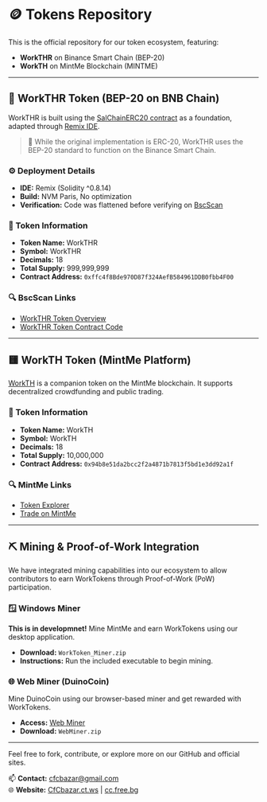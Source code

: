 # 🪙 Tokens Repository

This is the official repository for our token ecosystem, featuring:

- **WorkTHR** on Binance Smart Chain (BEP-20)
- **WorkTH** on MintMe Blockchain (MINTME)

---

## 🔷 WorkTHR Token (BEP-20 on BNB Chain)

WorkTHR is built using the [SalChainERC20 contract](https://github.com/ArakelTheDragon/https-github.com-ArakelTheDragon-Library_Other-SalChainERC20) as a foundation, adapted through [Remix IDE](https://remix.ethereum.org/). 

> 🧱 While the original implementation is ERC-20, WorkTHR uses the BEP-20 standard to function on the Binance Smart Chain.

### ⚙️ Deployment Details

- **IDE:** Remix (Solidity ^0.8.14)
- **Build:** NVM Paris, No optimization
- **Verification:** Code was flattened before verifying on [BscScan](https://bscscan.com/address/0xffc4f8Bde970D87f324AefB584961DDB0fbb4F00)

### 📄 Token Information

- **Token Name:** WorkTHR  
- **Symbol:** WorkTHR  
- **Decimals:** 18  
- **Total Supply:** 999,999,999  
- **Contract Address:** `0xffc4f8Bde970D87f324AefB584961DDB0fbb4F00`

### 🔍 BscScan Links

- [WorkTHR Token Overview](https://bscscan.com/address/0xffc4f8Bde970D87f324AefB584961DDB0fbb4F00)
- [WorkTHR Token Contract Code](https://bscscan.com/address/0xffc4f8Bde970D87f324AefB584961DDB0fbb4F00#code)

---

## 🟨 WorkTH Token (MintMe Platform)

[WorkTH](https://www.mintme.com/token/WorkTH) is a companion token on the MintMe blockchain. It supports decentralized crowdfunding and public trading.

### 📄 Token Information

- **Token Name:** WorkTH  
- **Symbol:** WorkTH  
- **Decimals:** 18  
- **Total Supply:** 10,000,000  
- **Contract Address:** `0x94b8e51da2bcc2f2a4871b7813f5bd1e3dd92a1f`

### 🔍 MintMe Links

- [Token Explorer](https://www.mintme.com/explorer/token/0x94b8e51da2bcc2f2a4871b7813f5bd1e3dd92a1f)  
- [Trade on MintMe](https://www.mintme.com/token/WorkTH/MINTME/trade)

---

## ⛏️ Mining & Proof-of-Work Integration

We have integrated mining capabilities into our ecosystem to allow contributors to earn WorkTokens through Proof-of-Work (PoW) participation.

### 🪟 Windows Miner

**This is in developmnet!** Mine MintMe and earn WorkTokens using our desktop application.

- **Download:** `WorkToken_Miner.zip`  
- **Instructions:** Run the included executable to begin mining.

### 🌐 Web Miner (DuinoCoin)

Mine DuinoCoin using our browser-based miner and get rewarded with WorkTokens.

- **Access:** [Web Miner](https://cc.free.bg/site/miner)  
- **Download:** `WebMiner.zip`

---

Feel free to fork, contribute, or explore more on our GitHub and official sites.

📫 **Contact:** cfcbazar@gmail.com  
🌐 **Website:** [CfCbazar.ct.ws](https://CfCbazar.ct.ws) | [cc.free.bg](https://cc.free.bg)
